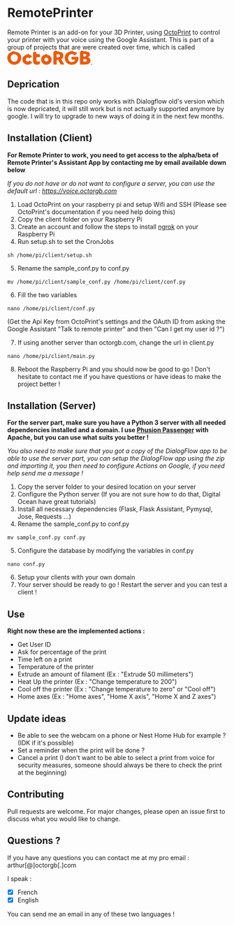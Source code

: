# RemotePrinter

Remote Printer is an add-on for your 3D Printer, using [OctoPrint](https://octoprint.org/) to control your printer with your voice using the Google Assistant. This is part of a group of projects that are were created over time, which is called ![](OctoRGB_Logo_Orange.svg).

## Deprication
The code that is in this repo only works with Dialogflow old's version which is now depricated, it will still work but is not actually supported anymore by google. I will try to upgrade to new ways of doing it in the next few months.

## Installation (Client)

**For Remote Printer to work, you need to get access to the alpha/beta of Remote Printer's Assistant App by contacting me by email available down below**

*If you do not have or do not want to configure a server, you can use the default url : https://voice.octorgb.com*

1) Load OctoPrint on your raspberry pi and setup Wifi and SSH (Please see OctoPrint's documentation if you need help doing this)
2) Copy the client folder on your Raspberry Pi
3) Create an account and follow the steps to install [ngrok](https://ngrok.com/) on your Raspberry Pi
4) Run setup.sh to set the CronJobs
```
sh /home/pi/client/setup.sh
```
5) Rename the sample_conf.py to conf.py
```
mv /home/pi/client/sample_conf.py /home/pi/client/conf.py
```
6) Fill the two variables
```
nano /home/pi/client/conf.py
```
(Get the Api Key from OctoPrint's settings and the OAuth ID from asking the Google Assistant "Talk to remote printer" and then "Can I get my user id ?")

7) If using another server than octorgb.com, change the url in client.py
```
nano /home/pi/client/main.py
```
8) Reboot the Raspberry Pi and you should now be good to go ! Don't hesitate to contact me if you have questions or have ideas to make the project better !

## Installation (Server)

**For the server part, make sure you have a Python 3 server with all needed dependencies installed and a domain. I use [Phusion Passenger](https://www.phusionpassenger.com/library/walkthroughs/start/python.html) with Apache, but you can use what suits you better !**

*You also need to make sure that you got a copy of the DialogFlow app to be able to use the server part, you can setup the DialogFlow app using the zip and importing it, you then need to configure Actions on Google, if you need help send me a message !*
1) Copy the server folder to your desired location on your server
2) Configure the Python server (If you are not sure how to do that, Digital Ocean have great tutorials)
3) Install all necessary dependencies (Flask, Flask Assistant, Pymysql, Jose, Requests ...)
4) Rename the sample_conf.py to conf.py
```
mv sample_conf.py conf.py
```
5) Configure the database by modifying the variables in conf.py
```
nano conf.py
```
6) Setup your clients with your own domain
7) Your server should be ready to go ! Restart the server and you can test a client !

## Use
**Right now these are the implemented actions :**

* Get User ID
* Ask for percentage of the print
* Time left on a print
* Temperature of the printer
* Extrude an amount of filament (Ex : "Extrude 50 millimeters")
* Heat Up the printer (Ex : "Change temperature to 200")
* Cool off the printer (Ex : "Change temperature to zero" or "Cool off")
* Home axes (Ex : "Home axes", "Home X axis", "Home X and Z axes")

## Update ideas

* Be able to see the webcam on a phone or Nest Home Hub for example ? (IDK if it's possible)
* Set a reminder when the print will be done ?
* Cancel a print (I don't want to be able to select a print from voice for security measures, someone should always be there to check the print at the beginning)

## Contributing
Pull requests are welcome. For major changes, please open an issue first to discuss what you would like to change.

## Questions ?
If you have any questions you can contact me at my pro email : arthur[@]octorgb[.]com

I speak :
- [x] French
- [x] English

You can send me an email in any of these two languages !

